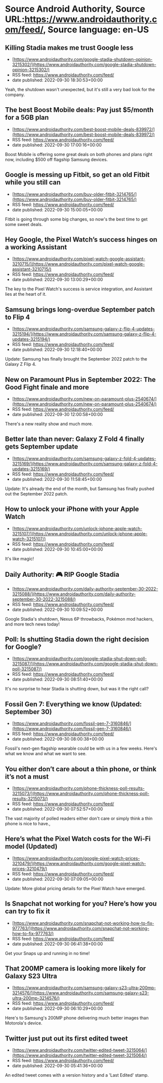 # Source Android Authority, Source URL:https://www.androidauthority.com/feed/, Source language: en-US

## Killing Stadia makes me trust Google less
 - [https://www.androidauthority.com/google-stadia-shutdown-opinion-3215302/](https://www.androidauthority.com/google-stadia-shutdown-opinion-3215302/)
 - RSS feed: https://www.androidauthority.com/feed/
 - date published: 2022-09-30 18:30:53+00:00

Yeah, the shutdown wasn't unexpected, but it's still a very bad look for the company.

## The best Boost Mobile deals: Pay just $5/month for a 5GB plan
 - [https://www.androidauthority.com/best-boost-mobile-deals-839972/](https://www.androidauthority.com/best-boost-mobile-deals-839972/)
 - RSS feed: https://www.androidauthority.com/feed/
 - date published: 2022-09-30 17:00:16+00:00

Boost Mobile is offering some great deals on both phones and plans right now, including $500 off flagship Samsung devices.

## Google is messing up Fitbit, so get an old Fitbit while you still can
 - [https://www.androidauthority.com/buy-older-fitbit-3214765/](https://www.androidauthority.com/buy-older-fitbit-3214765/)
 - RSS feed: https://www.androidauthority.com/feed/
 - date published: 2022-09-30 15:00:05+00:00

Fitbit is going through some big changes, so now's the best time to get some sweet deals.

## Hey Google, the Pixel Watch’s success hinges on a working Assistant
 - [https://www.androidauthority.com/pixel-watch-google-assistant-3210715/](https://www.androidauthority.com/pixel-watch-google-assistant-3210715/)
 - RSS feed: https://www.androidauthority.com/feed/
 - date published: 2022-09-30 13:00:29+00:00

The key to the Pixel Watch's success is service integration, and Assistant lies at the heart of it.

## Samsung brings long-overdue September patch to Flip 4
 - [https://www.androidauthority.com/samsung-galaxy-z-flip-4-updates-3215194/](https://www.androidauthority.com/samsung-galaxy-z-flip-4-updates-3215194/)
 - RSS feed: https://www.androidauthority.com/feed/
 - date published: 2022-09-30 12:18:40+00:00

Update: Samsung has finally brought the September 2022 patch to the Galaxy Z Flip 4.

## New on Paramount Plus in September 2022: The Good Fight finale and more
 - [https://www.androidauthority.com/new-on-paramount-plus-2540674/](https://www.androidauthority.com/new-on-paramount-plus-2540674/)
 - RSS feed: https://www.androidauthority.com/feed/
 - date published: 2022-09-30 12:00:58+00:00

There's a new reality show and much more.

## Better late than never: Galaxy Z Fold 4 finally gets September update
 - [https://www.androidauthority.com/samsung-galaxy-z-fold-4-updates-3215169/](https://www.androidauthority.com/samsung-galaxy-z-fold-4-updates-3215169/)
 - RSS feed: https://www.androidauthority.com/feed/
 - date published: 2022-09-30 11:58:45+00:00

Update: It's already the end of the month, but Samsung has finally pushed out the September 2022 patch.

## How to unlock your iPhone with your Apple Watch
 - [https://www.androidauthority.com/unlock-iphone-apple-watch-3215107/](https://www.androidauthority.com/unlock-iphone-apple-watch-3215107/)
 - RSS feed: https://www.androidauthority.com/feed/
 - date published: 2022-09-30 10:45:00+00:00

It's like magic!

## Daily Authority: 🎮 RIP Google Stadia
 - [https://www.androidauthority.com/daily-authority-september-30-2022-3215088/](https://www.androidauthority.com/daily-authority-september-30-2022-3215088/)
 - RSS feed: https://www.androidauthority.com/feed/
 - date published: 2022-09-30 10:09:52+00:00

Google Stadia's shutdown, Nexus 6P throwbacks, Pokémon mod hackers, and more tech news today!

## Poll: Is shutting Stadia down the right decision for Google?
 - [https://www.androidauthority.com/google-stadia-shut-down-poll-3215087/](https://www.androidauthority.com/google-stadia-shut-down-poll-3215087/)
 - RSS feed: https://www.androidauthority.com/feed/
 - date published: 2022-09-30 08:51:40+00:00

It's no surprise to hear Stadia is shutting down, but was it the right call?

## Fossil Gen 7: Everything we know (Updated: September 30)
 - [https://www.androidauthority.com/fossil-gen-7-3160846/](https://www.androidauthority.com/fossil-gen-7-3160846/)
 - RSS feed: https://www.androidauthority.com/feed/
 - date published: 2022-09-30 08:00:38+00:00

Fossil's next-gen flagship wearable could be with us in a few weeks. Here's what we know and what we want to see.

## You either don’t care about a thin phone, or think it’s not a must
 - [https://www.androidauthority.com/phone-thickness-poll-results-3215073/](https://www.androidauthority.com/phone-thickness-poll-results-3215073/)
 - RSS feed: https://www.androidauthority.com/feed/
 - date published: 2022-09-30 07:52:57+00:00

The vast majority of polled readers either don't care or simply think a thin phone is nice to have.,

## Here’s what the Pixel Watch costs for the Wi-Fi model (Updated)
 - [https://www.androidauthority.com/google-pixel-watch-prices-3210479/](https://www.androidauthority.com/google-pixel-watch-prices-3210479/)
 - RSS feed: https://www.androidauthority.com/feed/
 - date published: 2022-09-30 07:09:05+00:00

Update: More global pricing details for the Pixel Watch have emerged.

## Is Snapchat not working for you? Here’s how you can try to fix it
 - [https://www.androidauthority.com/snapchat-not-working-how-to-fix-977763/](https://www.androidauthority.com/snapchat-not-working-how-to-fix-977763/)
 - RSS feed: https://www.androidauthority.com/feed/
 - date published: 2022-09-30 06:41:38+00:00

Get your Snaps up and running in no time!

## That 200MP camera is looking more likely for Galaxy S23 Ultra
 - [https://www.androidauthority.com/samsung-galaxy-s23-ultra-200mp-3214576/](https://www.androidauthority.com/samsung-galaxy-s23-ultra-200mp-3214576/)
 - RSS feed: https://www.androidauthority.com/feed/
 - date published: 2022-09-30 06:10:29+00:00

Here's to Samsung's 200MP phone delivering much better images than Motorola's device.

## Twitter just put out its first edited tweet
 - [https://www.androidauthority.com/twitter-edited-tweet-3215064/](https://www.androidauthority.com/twitter-edited-tweet-3215064/)
 - RSS feed: https://www.androidauthority.com/feed/
 - date published: 2022-09-30 05:41:36+00:00

An edited tweet comes with a version history and a 'Last Edited' stamp.
